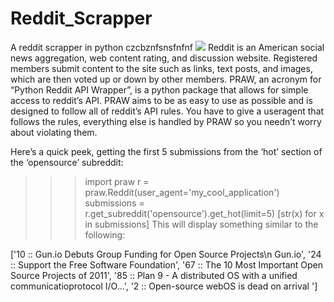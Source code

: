 # Reddit_Scrapper
A reddit scrapper in python
czcbznfsnsfnfnf
![](http://www.vectorsland.com/imgd/l58587-reddit-logo-55371.png)
Reddit is an American social news aggregation, web content rating, and discussion website. Registered members submit content to the site such as links, text posts, and images, which are then voted up or down by other members. 
PRAW, an acronym for “Python Reddit API Wrapper”, is a python package that allows for simple access to reddit’s API. PRAW aims to be as easy to use as possible and is designed to follow all of reddit’s API rules. You have to give a useragent that follows the rules, everything else is handled by PRAW so you needn’t worry about violating them.

Here’s a quick peek, getting the first 5 submissions from the ‘hot’ section of the ‘opensource’ subreddit:

>>> import praw
>>> r = praw.Reddit(user_agent='my_cool_application')
>>> submissions = r.get_subreddit('opensource').get_hot(limit=5)
>>> [str(x) for x in submissions]
This will display something similar to the following:

['10 :: Gun.io Debuts Group Funding for Open Source Projects\n Gun.io',
 '24 :: Support the Free Software Foundation',
 '67 :: The 10 Most Important Open Source Projects of 2011',
 '85 :: Plan 9 - A distributed OS with a unified communicatioprotocol  I/O...',
  '2 :: Open-source webOS is dead on arrival ']
